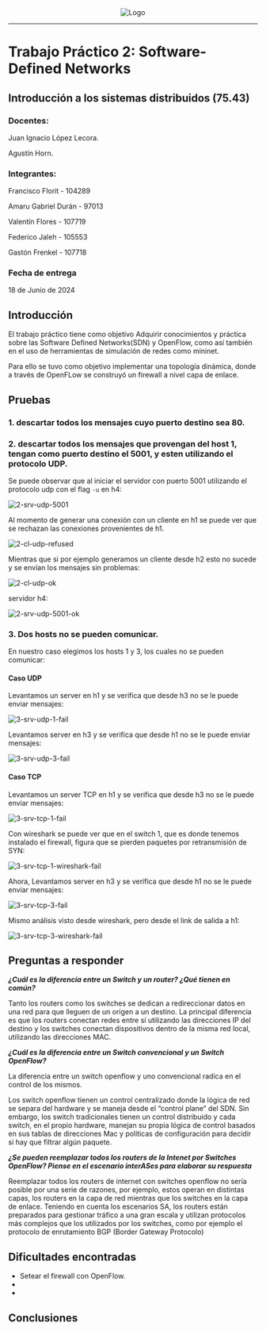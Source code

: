<div style="text-align: center;">
  <img src="images/logo-fiuba.png" alt="Logo">
</div>

---

  # Trabajo Práctico 2: Software-Defined Networks

  ## Introducción a los sistemas distribuidos (75.43)

  ### Docentes:
  Juan Ignacio López Lecora.

  Agustín Horn.

  ### Integrantes:

  Francisco Florit - 104289

  Amaru Gabriel Durán - 97013

  Valentín Flores - 107719

  Federico Jaleh - 105553

  Gastón Frenkel - 107718

  ### Fecha de entrega

  18 de Junio de 2024



<div style="page-break-after: always;"></div>

## Introducción

El trabajo práctico tiene como objetivo Adquirir conocimientos y práctica sobre las Software Defined Networks(SDN) y OpenFlow, como así también en el uso de herramientas de simulación de redes como mininet.

Para ello se tuvo como objetivo implementar una topología dinámica, donde a través de OpenFLow se construyó un firewall a nivel capa de enlace.


## Pruebas

### 1. descartar todos los mensajes cuyo puerto destino sea 80.

### 2. descartar todos los mensajes que provengan del host 1, tengan como puerto destino el 5001, y esten utilizando el protocolo UDP.

Se puede observar que al iniciar el servidor con puerto 5001 utilizando el protocolo udp con el flag `-u` en h4:

![2-srv-udp-5001](images/2-srv-udp-5001.png)

Al momento de generar una conexión con un cliente en h1 se puede ver que se rechazan las conexiones provenientes de h1.

![2-cl-udp-refused](images/2-cl-udp-refused.png)

Mientras que si por ejemplo generamos un cliente desde h2 esto no sucede y se envían los mensajes sin problemas:

![2-cl-udp-ok](images/2-cl-udp-ok.png)

servidor h4:

![2-srv-udp-5001-ok](images/2-srv-udp-5001-ok.png)


### 3. Dos hosts no se pueden comunicar.

En nuestro caso elegimos los hosts 1 y 3, los cuales no se pueden comunicar:

#### Caso UDP

Levantamos un server en h1 y se verifica que desde h3 no se le puede enviar mensajes:

![3-srv-udp-1-fail](images/3-srv-udp-1-fail.png)

Levantamos server en h3 y se verifica que desde h1 no se le puede enviar mensajes:

![3-srv-udp-3-fail](images/3-srv-udp-3-fail.png)

#### Caso TCP

Levantamos un server TCP en h1 y se verifica que desde h3 no se le puede enviar mensajes:

![3-srv-tcp-1-fail](images/3-srv-tcp-1-fail.png)

Con wireshark se puede ver que en el switch 1, que es donde tenemos instalado el firewall, figura que se pierden paquetes por retransmisión de SYN:

![3-srv-tcp-1-wireshark-fail](images/3-srv-tcp-1-wireshark-fail.png)

Ahora, Levantamos server en h3 y se verifica que desde h1 no se le puede enviar mensajes:

![3-srv-tcp-3-fail](images/3-srv-tcp-3-fail.png)

Mismo análisis visto desde wireshark, pero desde el link de salida a h1:

![3-srv-tcp-3-wireshark-fail](images/3-srv-tcp-3-wireshark-fail.png)

## Preguntas a responder

_**¿Cuál es la diferencia entre un Switch y un router? ¿Qué tienen en común?**_

Tanto los routers como los switches se dedican a redireccionar datos en una red para que lleguen de un origen a un destino. La principal diferencia es que los routers conectan redes entre sí utilizando las direcciones IP del destino y los switches conectan dispositivos dentro de la misma red local, utilizando las direcciones MAC.


_**¿Cuál es la diferencia entre un Switch convencional y un Switch OpenFlow?**_

La diferencia entre un switch openflow y uno convencional radica en el control de los mismos. 

Los switch openflow tienen un control centralizado donde la lógica de red se separa del hardware y se maneja desde el “control plane” del SDN. Sin embargo, los switch tradicionales tienen un control distribuido y cada switch, en el propio hardware, manejan su propia lógica de control basados en sus tablas de direcciones Mac y políticas de configuración para decidir si hay que filtrar algún paquete.


_**¿Se pueden reemplazar todos los routers de la Intenet por Switches OpenFlow? Piense en el escenario interASes para
elaborar su respuesta**_

Reemplazar todos los routers de internet con switches openflow no sería posible por una serie de razones, por ejemplo, estos operan en distintas capas, los routers en la capa de red mientras que los switches en la capa de enlace. Teniendo en cuenta los escenarios SA, los routers están preparados para gestionar tráfico a una gran escala y utilizan protocolos más complejos que los utilizados por los switches, como por ejemplo el protocolo de enrutamiento BGP (Border Gateway Protocolo)

## Dificultades encontradas

- Setear el firewall con OpenFlow.
- 
-

## Conclusiones

